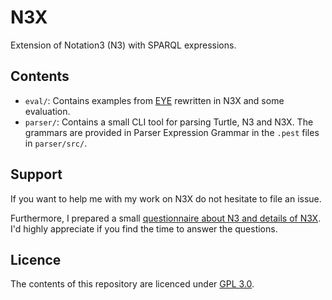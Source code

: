 # N3X

Extension of Notation3 (N3) with SPARQL expressions.

## Contents

- `eval/`: Contains examples from [EYE](https://github.com/josd/eye/tree/master/reasoning/
) rewritten in N3X and some evaluation.
- `parser/`: Contains a small CLI tool for parsing Turtle, N3 and N3X. 
  The grammars are provided in Parser Expression Grammar in the `.pest` files in `parser/src/`.

## Support

If you want to help me with my work on N3X do not hesitate to file an issue.

Furthermore, I prepared a small [questionnaire about N3 and details of N3X](https://forms.gle/t51u3jS1kNK9UyYa9). 
I'd highly appreciate if you find the time to answer the questions.

## Licence

The contents of this repository are licenced under [GPL 3.0](LICENSE).
